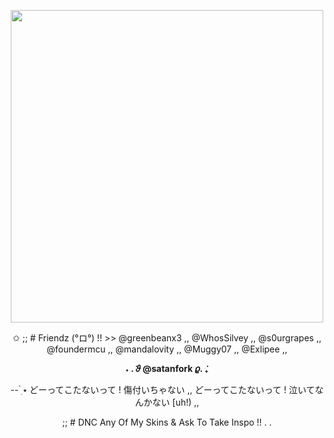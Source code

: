 <p align="center"><img src="https://private-user-images.githubusercontent.com/190029488/440818736-6f83488d-50c3-4c90-aa43-87b35f358884.png?jwt=eyJhbGciOiJIUzI1NiIsInR5cCI6IkpXVCJ9.eyJpc3MiOiJnaXRodWIuY29tIiwiYXVkIjoicmF3LmdpdGh1YnVzZXJjb250ZW50LmNvbSIsImtleSI6ImtleTUiLCJleHAiOjE3NDY2NDk0NjQsIm5iZiI6MTc0NjY0OTE2NCwicGF0aCI6Ii8xOTAwMjk0ODgvNDQwODE4NzM2LTZmODM0ODhkLTUwYzMtNGM5MC1hYTQzLTg3YjM1ZjM1ODg4NC5wbmc_WC1BbXotQWxnb3JpdGhtPUFXUzQtSE1BQy1TSEEyNTYmWC1BbXotQ3JlZGVudGlhbD1BS0lBVkNPRFlMU0E1M1BRSzRaQSUyRjIwMjUwNTA3JTJGdXMtZWFzdC0xJTJGczMlMkZhd3M0X3JlcXVlc3QmWC1BbXotRGF0ZT0yMDI1MDUwN1QyMDE5MjRaJlgtQW16LUV4cGlyZXM9MzAwJlgtQW16LVNpZ25hdHVyZT02MjM1ZWZiOGQ2Mjc0OTA3N2QxNzdmMjNjODAyMjJhZjk1ZWRlZTI1YjdhMWRkMDdjOGUxNjhlNjViMDNkOWU0JlgtQW16LVNpZ25lZEhlYWRlcnM9aG9zdCJ9.5-cWfMop3ftGx2i646E150t_zI8O1qrG2CYYFQwraGk" width=500/></p>


<p align="center">✩ ;; # Friendz (°ロ°) !! >> @greenbeanx3 ,, @WhosSilvey ,, @s0urgrapes ,, @foundermcu ,, @mandalovity ,, @Muggy07 ,, @Exlipee ,,</p>
<p align="center"><strong>˖ . ݁𝜗 @satanfork 𝜚. ݁₊</strong></p>

<p align="center">--  ๋࣭ ⭑ どーってこたないって ! 傷付いちゃない ,, どーってこたないって ! 泣いてなんかない [uh!) ,,</p>

<p align="center">;; # DNC Any Of My Skins & Ask To Take Inspo !! . .</p>

